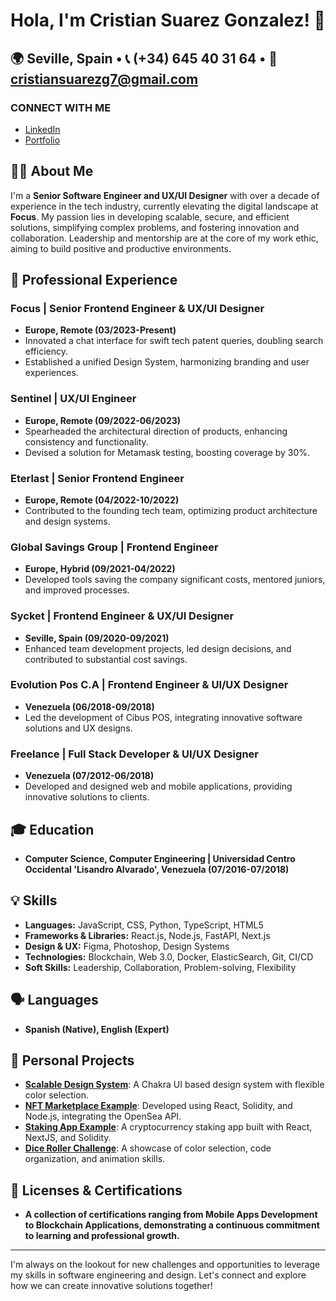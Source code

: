 # Hola, I'm Cristian Suarez Gonzalez! 👋

## 🌍 Seville, Spain • 📞 (+34) 645 40 31 64 • 📧 cristiansuarezg7@gmail.com

### CONNECT WITH ME

- [LinkedIn](https://linkedin.com/in/hicrist)
- [Portfolio](https://cristiansuarez.netlify.app/)

## 👨‍💻 About Me

I'm a **Senior Software Engineer and UX/UI Designer** with over a decade of experience in the tech industry, currently elevating the digital landscape at **Focus**. My passion lies in developing scalable, secure, and efficient solutions, simplifying complex problems, and fostering innovation and collaboration. Leadership and mentorship are at the core of my work ethic, aiming to build positive and productive environments.

## 🚀 Professional Experience

### Focus | Senior Frontend Engineer & UX/UI Designer

- **Europe, Remote (03/2023-Present)**
- Innovated a chat interface for swift tech patent queries, doubling search efficiency.
- Established a unified Design System, harmonizing branding and user experiences.

### Sentinel | UX/UI Engineer

- **Europe, Remote (09/2022-06/2023)**
- Spearheaded the architectural direction of products, enhancing consistency and functionality.
- Devised a solution for Metamask testing, boosting coverage by 30%.

### Eterlast | Senior Frontend Engineer

- **Europe, Remote (04/2022-10/2022)**
- Contributed to the founding tech team, optimizing product architecture and design systems.

### Global Savings Group | Frontend Engineer

- **Europe, Hybrid (09/2021-04/2022)**
- Developed tools saving the company significant costs, mentored juniors, and improved processes.

### Sycket | Frontend Engineer & UX/UI Designer

- **Seville, Spain (09/2020-09/2021)**
- Enhanced team development projects, led design decisions, and contributed to substantial cost savings.

### Evolution Pos C.A | Frontend Engineer & UI/UX Designer

- **Venezuela (06/2018-09/2018)**
- Led the development of Cibus POS, integrating innovative software solutions and UX designs.

### Freelance | Full Stack Developer & UI/UX Designer

- **Venezuela (07/2012-06/2018)**
- Developed and designed web and mobile applications, providing innovative solutions to clients.

## 🎓 Education

- **Computer Science, Computer Engineering | Universidad Centro Occidental 'Lisandro Alvarado', Venezuela (07/2016-07/2018)**

## 💡 Skills

- **Languages:** JavaScript, CSS, Python, TypeScript, HTML5
- **Frameworks & Libraries:** React.js, Node.js, FastAPI, Next.js
- **Design & UX:** Figma, Photoshop, Design Systems
- **Technologies:** Blockchain, Web 3.0, Docker, ElasticSearch, Git, CI/CD
- **Soft Skills:** Leadership, Collaboration, Problem-solving, Flexibility

## 🗣 Languages

- **Spanish (Native), English (Expert)**

## 🌟 Personal Projects

- **[Scalable Design System](https://github.com/Royalcrist/next-app-template/tree/main/design-system)**: A Chakra UI based design system with flexible color selection.
- **[NFT Marketplace Example](https://github.com/Royalcrist/nft-marketplace-opensea)**: Developed using React, Solidity, and Node.js, integrating the OpenSea API.
- **[Staking App Example](https://github.com/Royalcrist/stake.app)**: A cryptocurrency staking app built with React, NextJS, and Solidity.
- **[Dice Roller Challenge](https://github.com/Royalcrist/dice-roller)**: A showcase of color selection, code organization, and animation skills.

## 📘 Licenses & Certifications

- **A collection of certifications ranging from Mobile Apps Development to Blockchain Applications, demonstrating a continuous commitment to learning and professional growth.**

---

I'm always on the lookout for new challenges and opportunities to leverage my skills in software engineering and design. Let's connect and explore how we can create innovative solutions together!
